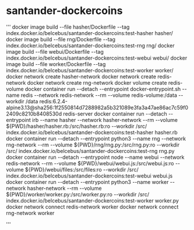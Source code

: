 # santander-dockercoins

'''
docker image build --file hasher/Dockerfile --tag index.docker.io/belcebus/santander-dockercoins:test-hasher hasher/
docker image build --file rng/Dockerfile --tag index.docker.io/belcebus/santander-dockercoins:test-rng rng/
docker image build --file webui/Dockerfile --tag index.docker.io/belcebus/santander-dockercoins:test-webui webui/
docker image build --file worker/Dockerfile --tag index.docker.io/belcebus/santander-dockercoins:test-worker worker/
docker network create hasher-network
docker network create redis-network
docker network create rng-network
docker volume create redis-volume
docker container run --detach --entrypoint docker-entrypoint.sh --name redis --network redis-network --rm --volume redis-volume:/data --workdir /data redis:6.2.4-alpine3.13@sha256:1f2550814d7288982a5b321089e3fa3a47ae86ac7c59f02409c8210b8408530d redis-server
docker container run --detach --entrypoint irb --name hasher --network hasher-network --rm --volume ${PWD}/hasher/hasher.rb:/src/hasher.rb:ro --workdir /src/ index.docker.io/belcebus/santander-dockercoins:test-hasher hasher.rb
docker container run --detach --entrypoint python3 --name rng --network rng-network --rm --volume ${PWD}/rng/rng.py:/src/rng.py:ro --workdir /src/ index.docker.io/belcebus/santander-dockercoins:test-rng rng.py
docker container run --detach --entrypoint node  --name webui --network redis-network --rm --volume ${PWD}/webui/webui.js:/src/webui.js:ro --volume ${PWD}/webui/files:/src/files:ro --workdir /src/ index.docker.io/belcebus/santander-dockercoins:test-webui webui.js
docker container run --detach --entrypoint python3 --name worker --network hasher-network --rm --volume ${PWD}/worker/worker.py:/src/worker.py:ro --workdir /src/ index.docker.io/belcebus/santander-dockercoins:test-worker worker.py
docker network connect redis-network worker
docker network connect rng-network worker


'''